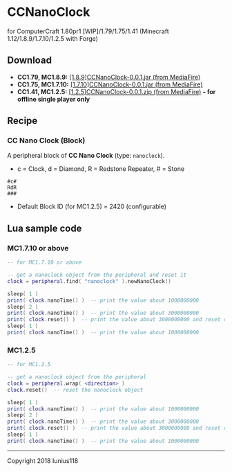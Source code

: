 # CCNanoClock
for ComputerCraft 1.80pr1 [WIP]/1.79/1.75/1.41 (Minecraft 1.12/1.8.9/1.7.10/1.2.5 with Forge)

## Download
* **CC1.79, MC1.8.9:** [[1.8.9]CCNanoClock-0.0.1.jar (from MediaFire)](http://www.mediafire.com/file/pkijebnn90kczp1/%5B1.8.9%5DCCNanoClock-0.0.1.jar)
* **CC1.75, MC1.7.10:** [[1.7.10]CCNanoClock-0.0.1.jar (from MediaFire)](http://www.mediafire.com/file/7mzvkd789e8armz/%5B1.7.10%5DCCNanoClock-0.0.1.jar)
* **CC1.41, MC1.2.5:** [[1.2.5]CCNanoClock-0.0.1.zip (from MediaFire)](http://www.mediafire.com/file/s13o9s6a8t399uq/%5B1.2.5%5DCCNanoClock-0.0.1.zip) **- for offline single player only**
## Recipe

### CC Nano Clock (Block)

A peripheral block of **CC Nano Clock** (type: ```nanoclock```).

* c = Clock, d = Diamond, R = Redstone Repeater, # = Stone

```
#c#
RdR
###
```

* Default Block ID (for MC1.2.5) = 2420 (configurable)

## Lua sample code

### MC1.7.10 or above

```Lua
-- for MC1.7.10 or above

-- get a nanoclock object from the peripheral and reset it
clock = peripheral.find( "nanoclock" ).newNanoClock()

sleep( 1 )
print( clock.nanoTime() )  -- print the value about 1000000000
sleep( 2 )
print( clock.nanoTime() )  -- print the value about 3000000000
print( clock.reset() )  -- print the value about 3000000000 and reset clock
sleep( 1 )
print( clock.nanoTime() )  -- print the value about 1000000000
```

### MC1.2.5

```Lua
-- for MC1.2.5

-- get a nanoclock object from the peripheral
clock = peripheral.wrap( <direction> )
clock.reset()  -- reset the nanoclock object

sleep( 1 )
print( clock.nanoTime() )  -- print the value about 1000000000
sleep( 2 )
print( clock.nanoTime() )  -- print the value about 3000000000
print( clock.reset() )  -- print the value about 3000000000 and reset clock
sleep( 1 )
print( clock.nanoTime() )  -- print the value about 1000000000
```

___
Copyright 2018 Iunius118
